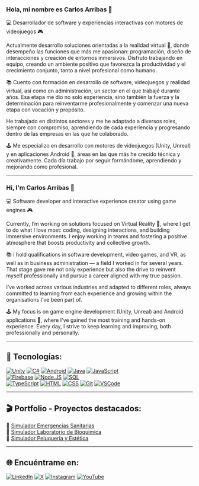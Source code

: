 ### Hola, mi nombre es Carlos Arribas 👋

💻 Desarrollador de software y experiencias interactivas con motores de videojuegos 🎮

Actualmente desarrollo soluciones orientadas a la realidad virtual 🥽, donde desempeño las funciones que más me apasionan: programación, diseño de interacciones y creación de entornos inmersivos. Disfruto trabajando en equipo, creando un ambiente positivo que favorezca la productividad y el crecimiento conjunto, tanto a nivel profesional como humano.

📚 Cuento con formación en desarrollo de software, videojuegos y realidad virtual, así como en administración, un sector en el que trabajé durante años. Esa etapa me dio no solo experiencia, sino también la fuerza y la determinación para reinventarme profesionalmente y comenzar una nueva etapa con vocación y propósito.

He trabajado en distintos sectores y me he adaptado a diversos roles, siempre con compromiso, aprendiendo de cada experiencia y progresando dentro de las empresas en las que he colaborado.

🕹️ Me especializo en desarrollo con motores de videojuegos (Unity, Unreal) y en aplicaciones Android 📱, áreas en las que más he crecido técnica y creativamente. Cada día trabajo por seguir formándome, aprendiendo y mejorando como profesional.

---

### Hi, I'm Carlos Arribas 👋

💻 Software developer and interactive experience creator using game engines 🎮

Currently, I’m working on solutions focused on Virtual Reality 🥽, where I get to do what I love most: coding, designing interactions, and building immersive environments. I enjoy working in teams and fostering a positive atmosphere that boosts productivity and collective growth.

📚 I hold qualifications in software development, video games, and VR, as well as in business administration — a field I worked in for several years. That stage gave me not only experience but also the drive to reinvent myself professionally and pursue a career aligned with my true passion.

I’ve worked across various industries and adapted to different roles, always committed to learning from each experience and growing within the organisations I've been part of.

🕹️ My focus is on game engine development (Unity, Unreal) and Android applications 📱, where I've gained the most training and hands-on experience. Every day, I strive to keep learning and improving, both professionally and personally.

---

## 🚀 Tecnologías:
[![Unity](https://img.shields.io/badge/Unity-0077B5?style=for-the-badge&logoColor=white&labelColor=101010)]()
[![C#](https://img.shields.io/badge/CSharp-9445F8?style=for-the-badge&logoColor=white&labelColor=101010)]()
[![Android](https://img.shields.io/badge/Android-E4405F?style=for-the-badge&logoColor=white&labelColor=101010)]()
[![Java](https://img.shields.io/badge/Java-007396?style=for-the-badge&logoColor=white&labelColor=101010)]()
[![JavaScript](https://img.shields.io/badge/JavaScript-F7DF1E?style=for-the-badge&logoColor=white&labelColor=101010)]()
</br>
[![Firebase](https://img.shields.io/badge/Firebase-FFCA28?style=for-the-badge&logoColor=white&labelColor=101010)]()
[![Node.JS](https://img.shields.io/badge/Node.JS-339933?style=for-the-badge&logoColor=white&labelColor=101010)]()
[![SQL](https://img.shields.io/badge/SQL-4479A1?style=for-the-badge&logoColor=white&labelColor=101010)]()
</br>
[![TypeScript](https://img.shields.io/badge/TypeScript-007396?style=for-the-badge&logo=java&logoColor=white&labelColor=101010)]()
[![HTML](https://img.shields.io/badge/HTML-F7DF1E?style=for-the-badge&labelColor=101010)]()
[![CSS](https://img.shields.io/badge/CSS-1DA1F2?style=for-the-badge&labelColor=101010)]()
[![Git](https://img.shields.io/badge/Git-339933?style=for-the-badge&labelColor=101010)]()
[![VSCode](https://img.shields.io/badge/VSCode-0077B5?style=for-the-badge&logoColor=white&labelColor=101010)]()

---

## 🎬 Portfolio - Proyectos destacados:

🎥 [Simulador Emergencias Sanitarias](https://www.youtube.com/watch?v=pidI46RNh0k)  
🎥 [Simulador Laboratorio de Bioquímica](https://www.youtube.com/watch?v=xuhOttJNmEo)  
🎥 [Simulador Peluquería y Estética](https://www.youtube.com/watch?v=9wxmmJeQuvI)  

---

## 🌐 Encuéntrame en:

[![LinkedIn](https://img.shields.io/badge/LinkedIn-0077B5?style=for-the-badge&logo=linkedin&logoColor=white)](https://www.linkedin.com/in/carlos-arribas-%C3%A1lvarez-92bab6255/)
[![X](https://img.shields.io/badge/X-1DA1F2?style=for-the-badge&logo=x&logoColor=white)](https://twitter.com/Charlie2Secret)
[![Instagram](https://img.shields.io/badge/Instagram-E4405F?style=for-the-badge&logo=instagram&logoColor=white)](https://instagram.com/charlie2dev)
[![YouTube](https://img.shields.io/badge/YouTube-FF0000?style=for-the-badge&logo=youtube&logoColor=white)](https://www.youtube.com/@GameFrameDev)
